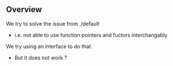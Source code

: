 ## Overview
We try to solve the issue from ./default
- i.e. not able to use function pointers and fuctors interchangably

We try using an interface to do that.
- But it does not work ?

